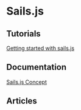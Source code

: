 # Sails.js

## Tutorials

[Getting started with sails.js](https://riptutorial.com/en/sails-js)

## Documentation

[Sails.js Concept](https://sailsjs.com/documentation/concepts)

## Articles
